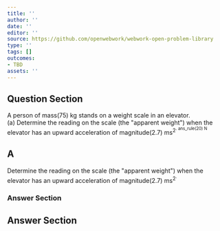 ```yaml
---
title: ''
author: ''
date: ''
editor: ''
source: https://github.com/openwebwork/webwork-open-problem-library
type: ''
tags: []
outcomes:
- TBD
assets: ''
---
```


## Question Section 

 
A person of mass(75) kg stands on a weight scale in an elevator.  
(a) Determine the reading on the scale (the "apparent weight") when the elevator has an upward acceleration of magnitude(2.7) ms<sup>2<sup>. 
 ans_rule(20) N
## A
Determine the reading on the scale (the "apparent weight") when the elevator has an upward acceleration of magnitude(2.7) ms<sup>2<sup>. 
### Answer Section


## Answer Section

